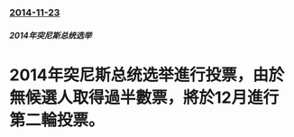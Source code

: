### [2014-11-23](/zh/news/2014/11/23/index.md)

##### 2014年突尼斯总统选举
# 2014年突尼斯总统选举進行投票，由於無候選人取得過半數票，將於12月進行第二輪投票。



